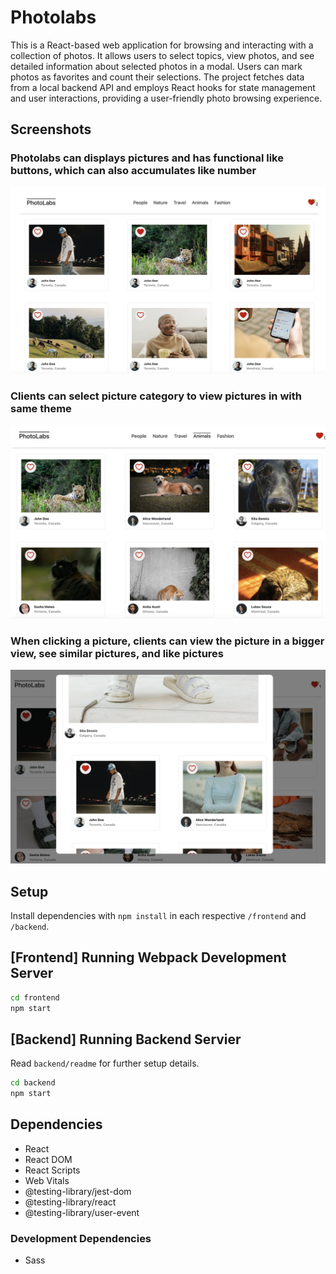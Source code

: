 # Photolabs
This is a React-based web application for browsing and interacting with a collection of photos. It allows users to select topics, view photos, and see detailed information about selected photos in a modal. Users can mark photos as favorites and count their selections. The project fetches data from a local backend API and employs React hooks for state management and user interactions, providing a user-friendly photo browsing experience.

## Screenshots

### Photolabs can displays pictures and has functional like buttons, which can also accumulates like number
!["home"](https://github.com/Andrew-Li-12138/PhotoLabs/blob/main/docs/home.png)

### Clients can select picture category to view pictures in with same theme
!["animal"](https://github.com/Andrew-Li-12138/PhotoLabs/blob/main/docs/animal.png)

### When clicking a picture, clients can view the picture in a bigger view, see similar pictures, and like pictures
!["modal"](https://github.com/Andrew-Li-12138/PhotoLabs/blob/main/docs/modal.png)

## Setup

Install dependencies with `npm install` in each respective `/frontend` and `/backend`.

## [Frontend] Running Webpack Development Server

```sh
cd frontend
npm start
```

## [Backend] Running Backend Servier

Read `backend/readme` for further setup details.

```sh
cd backend
npm start
```
## Dependencies
- React
- React DOM
- React Scripts
- Web Vitals
- @testing-library/jest-dom
- @testing-library/react
- @testing-library/user-event

### Development Dependencies
- Sass

